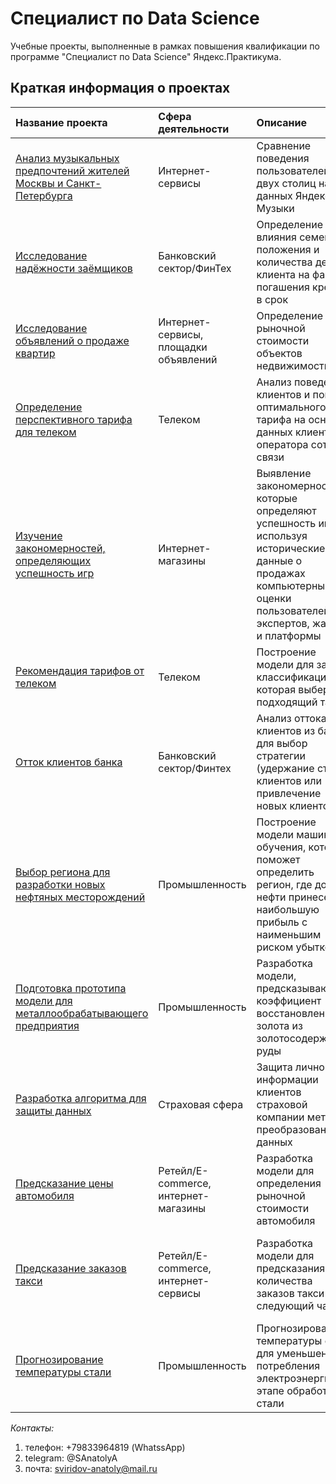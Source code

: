 # Cпециалист по Data Science
Учебные проекты, выполненные в рамках повышения квалификации по программе "Cпециалист по Data Science" Яндекс.Практикума.

## Краткая информация о проектах

| Название проекта | Сфера деятельности | Описание | Используемые библиотеки | Статус проекта |
| :---------------------- | :---------------------- | :---------------------- | :---------------------- | :---------------------- |
| [Анализ музыкальных предпочтений жителей Москвы и Санкт-Петербурга](https://github.com/AnatolySA/Yandex_Practicum/blob/master/01_music_in_cities)| Интернет-сервисы | Сравнение поведения пользователей двух столиц на данных Яндекс Музыки | *pandas* | Завершен |
| [Исследование надёжности заёмщиков](https://github.com/AnatolySA/Yandex_Practicum/tree/master/02_reliability_of_borrowers)| Банковский сектор/ФинТех | Определение влияния семейного положения и количества детей клиента на факт погашения кредита в срок | *matplotlib, pandas, seaborn* | Завершен |
| [Исследование объявлений о продаже квартир](https://github.com/AnatolySA/Yandex_Practicum/tree/master/03_apartment_sales)| Интернет-сервисы, площадки объявлений | Определение рыночной стоимости объектов недвижимости| *matplotlib, pandas, seaborn* | Завершен |
| [Определение перспективного тарифа для телеком](https://github.com/AnatolySA/Yandex_Practicum/tree/master/04_tariff_analysis)| Телеком | Анализ поведения клиентов и поиск оптимального тарифа на основе данных клиентов оператора сотовой связи | *matplotlib, numpy, pandas, scipy, seaborn* | Завершен |
| [Изучение закономерностей, определяющих успешность игр](https://github.com/AnatolySA/Yandex_Practicum/tree/master/05_game_genre_popularity)| Интернет-магазины | Выявление закономерностей, которые определяют успешность игр, используя исторические данные о продажах компьютерных игр, оценки пользователей и экспертов, жанры и платформы |*matplotlib, numpy, pandas, scipy, seaborn* | Завершен |
| [Рекомендация тарифов от телеком](https://github.com/AnatolySA/Yandex_Practicum/tree/master/06_tarrif_recomend)| Телеком | Построение модели для задачи классификации, которая выберет подходящий тариф | *numpy, pandas, seaborn, sklearn* | Завершен |
| [Отток клиентов банка](https://github.com/AnatolySA/Yandex_Practicum/tree/master/07_customer%20churn)| Банковский сектор/Финтех | Анализ оттока клиентов из банка для выбор стратегии (удержание старых клиентов или привлечение новых клиентов) | *numpy, pandas, sklearn* | Завершен |
| [Выбор региона для разработки новых нефтяных месторождений](https://github.com/AnatolySA/Yandex_Practicum/tree/master/08_choosing_location_for_a_well)| Промышленность | Построение модели машинного обучения, которая поможет определить регион, где добыча нефти принесет наибольшую прибыль с наименьшим риском убытков | *matplotlib, numpy, pandas, pandas_profiling, seaborn, sklearn* | Завершен |
| [Подготовка прототипа модели для металлообрабатывающего предприятия](https://github.com/AnatolySA/Yandex_Practicum/tree/master/09_gold_recovery)| Промышленность | Разработка модели, предсказывающей коэффициент восстановления золота из золотосодержащей руды | *matplotlib, numpy, pandas, scipy, seaborn, sklearn* | Завершен |
| [Разработка алгоритма для защиты данных](https://github.com/AnatolySA/Yandex_Practicum/tree/master/10_personal_information_protection)| Страховая сфера | Защита личной информации клиентов страховой компании методом преобразования данных | *matplotlib, numpy, pandas, phik, sklearn* | Завершен |
| [Предсказание цены автомобиля](https://github.com/AnatolySA/Yandex_Practicum/tree/master/11_car_price)| Ретейл/E-commerce, интернет-магазины | Разработка модели для определения рыночной стоимости автомобиля | *catboost, lightgbm, numpy, pandas, phik, sklearn* | Завершен |
| [Предсказание заказов такси](https://github.com/AnatolySA/Yandex_Practicum/tree/master/12_taxi_order_forecasting)| Ретейл/E-commerce, интернет-сервисы | Разработка модели для предсказания количества заказов такси на следующий час | *catboost, lightgbm, matplotlib, numpy, pandas, sklearn, statsmodels, seaborn* | Завершен |
| [Прогнозирование температуры стали](https://github.com/AnatolySA/Yandex_Practicum/tree/master/13_steel_temperature_prediction)| Промышленность | Прогнозирование температуры стали для уменьшения потребления электроэнергии на этапе обработки стали | *catboost, matplotlib, numpy, pandas, seaborn, sklearn, ydata_profiling* | Завершен |

*Контакты:*
1. телефон: +79833964819 (WhatssApp)
2. telegram: @SAnatolyA
3. почта: sviridov-anatoly@mail.ru
